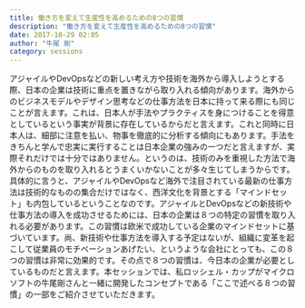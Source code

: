 ```yaml
---
title: 働き方を変えて生産性を高めるための8つの習慣
description: "働き方を変えて生産性を高めるための8つの習慣"
date: 2017-10-29 02:05
author: "牛尾 剛"
category: sessions
---
```

アジャイルやDevOpsなどの新しい考え方や技術を海外から導入しようとする際、日本の企業は技術に重点を置きながら取り入れる傾向があります。海外からのビジネスモデルやデザイン思考などの仕事方法を日本に持って来る際にも同じことが言えます。これは、日本人が手法やプラクティスを身につけることを得意としているという事実が背景に存在しているからだと言えます。これと同時に日本人は、細部に注意を払い、物事を徹底的に分析する傾向にもあります。手法をきちんと学んで忠実に実行することは日本企業の強みの一つだと言えますが、実際それだけでは十分ではありません。というのは、技術のみを重視した方法で海外からのものを取り入れるとうまくいかないことが多々生じてしまうからです。具体的に言うと、アジャイルやDevOpsなど海外で注目されている最新の仕事方法は技術的なものの集合だけではなく、西洋文化を背景とする「マインドセット」も内包しているということなのです。アジャイルとDevOpsなどの新技術や仕事方法の導入を成功させるためには、日本の企業は８つの特定の習慣を取り入れる必要があります。この習慣は欧米で成功している企業のマインドセットに基づいています。尚、新技術や仕事方法を導入する予定はないが、組織に変革を起こして従業員のモチベーションあげたい、というような会社にとっても、この８つの習慣は非常に効果的です。その点で８つの習慣は、今日本の企業が必要としているものだと言えます。本セッションでは、私ロッシェル・カップがマイクロソフトの牛尾剛さんと一緒に開発したコンセプトである「ここで述べる８つの習慣」の一部をご紹介させていただきます。